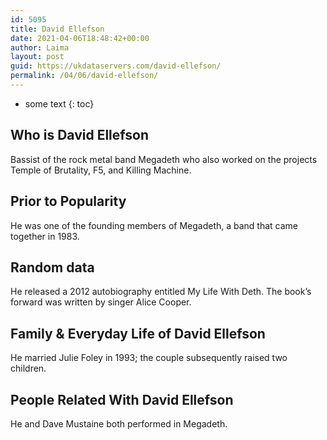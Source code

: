 ```yaml
---
id: 5095
title: David Ellefson
date: 2021-04-06T18:48:42+00:00
author: Laima
layout: post
guid: https://ukdataservers.com/david-ellefson/
permalink: /04/06/david-ellefson/
---
```


* some text
{: toc}


## Who is David Ellefson
                  
                  
                  
Bassist of the rock metal band Megadeth who also worked on the projects Temple of Brutality, F5, and Killing Machine.
                  
              
            
              
            
                
                
                
## Prior to Popularity
                  
                  
                  
He was one of the founding members of Megadeth, a band that came together in 1983.
                  
              
            
              
            
                
                
                
## Random data
                  
                  
                  
He released a 2012 autobiography entitled My Life With Deth. The book&#8217;s forward was written by singer Alice Cooper.
                  
              
            
              
            
                
                
                
## Family & Everyday Life of David Ellefson
                  
                  
                  
He married Julie Foley in 1993; the couple subsequently raised two children.
                  
              
            
              
            
                
                
                
## People Related With David Ellefson
                  
                  
                  
He and Dave Mustaine both performed in Megadeth.
                  
              
            
              
            
                
              
            
              
              
            
            
              
            
          
          
          